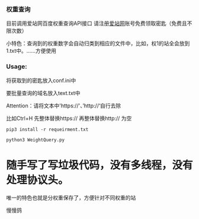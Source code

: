 ### 权重查询

目前调用爱站网百度权重查询API接口
请注册[爱站网](https://www.aizhan.com/login.php)账号免费领取密匙（免费且不限次数）

小特色：查询到的权重数字会自动归类到相应的文件中，比如，权1的站全会放到1.txt中。......方便使用
### Usage:
将获取到的密匙放入conf.ini中

要批量查询的域名放入text.txt中

Attention：请将文本中'https://'、’http://‘自行去除

比如Ctrl+H 先整体替换https:// 再整体替换http:// 为空


```
pip3 install -r requeirment.txt

python3 WeightQuery.py
```

# 随手写了写垃圾代码，没有多线程，没有处理协议头。

唯一的特色也就是分权重保存了，方便针对不同权重的站

慢慢鸽
